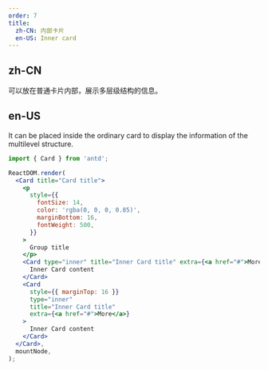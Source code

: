 ```yaml
---
order: 7
title:
  zh-CN: 内部卡片
  en-US: Inner card
---
```


## zh-CN

可以放在普通卡片内部，展示多层级结构的信息。

## en-US

It can be placed inside the ordinary card to display the information of the multilevel structure.

```jsx
import { Card } from 'antd';

ReactDOM.render(
  <Card title="Card title">
    <p
      style={{
        fontSize: 14,
        color: 'rgba(0, 0, 0, 0.85)',
        marginBottom: 16,
        fontWeight: 500,
      }}
    >
      Group title
    </p>
    <Card type="inner" title="Inner Card title" extra={<a href="#">More</a>}>
      Inner Card content
    </Card>
    <Card
      style={{ marginTop: 16 }}
      type="inner"
      title="Inner Card title"
      extra={<a href="#">More</a>}
    >
      Inner Card content
    </Card>
  </Card>,
  mountNode,
);
```
 